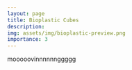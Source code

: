 ```yaml
---
layout: page
title: Bioplastic Cubes
description: 
img: assets/img/bioplastic-preview.png
importance: 3
---
```


mooooovinnnnnnggggg